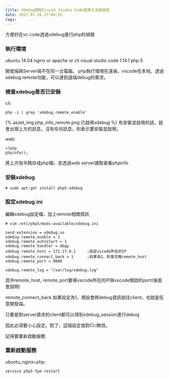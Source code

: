 ```yaml
---
title: Xdebug搭配Visual Studio Code使用方法與設定
date: 2017-07-26 17:04:55
tags:
---
```

方便的在vc code透過xdebug進行php的偵錯
<!-- more -->
### 執行環境
ubuntu 14.04
nginx or apache or cli
visual studio code 1.14.1
php 5

開發端與Server端不在同一台電腦。
php執行環境在遠端，vscode在本地，透過xdebug.remote功能，可以達到遠端debug的需求。

### 檢查xdebug是否已安裝
cli:
```
php -i | grep 'xdebug.remote_enable'
```
{% asset_img php_info_remote.png 已啟用xdebug %}
有安裝並啟用的話，就會出現上方的訊息。沒有任何訊息，則表示要安裝並啟用。

web:
```
<?php
phpinfo();
```
將上方指令碼存成php檔，並透過web server讀取查看phpinfo

### 安裝xdebug
```
# sudo apt-get install php5-xdebug
```

### 設定xdebug.ini
編輯xdebug設定檔，加上remote相關資訊
```
# vim /etc/php5/mods-available/xdebug.ini
```
```
zend_extension = xdebug.so
xdebug.remote_enable = 1
xdebug.remote_autostart = 1
xdebug.remote_handler = dbgp
xdebug.remote_host = 172.17.0.1     ;指定vscode所在的IP
xdebug.remote_connect_back = 1      ;如果為1，則會忽略remote_host
xdebug.remote_port = 9000

xdebug.remote_log = "/var/log/xdebug.log"

```
其中remote_host, remote_port要填vscode所在的IP與vscode開啟的port(後面會說明)

remote_connect_back 如果設定為1，預設會將debug資訊拋往client，也就是任意開發端。

只要是對server請求的client都可以得到xdebug_session進行debug

因此必須要小心設定。對了，這個設定值對CLI無效。

記得要重新啟動服務

### 重新啟動服務
ubuntu_nginx+php:
```
service php5-fpm restart
```
